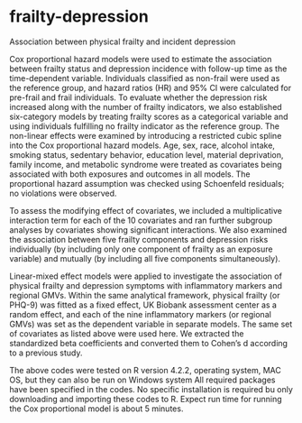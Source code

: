 # frailty-depression
Association between physical frailty and incident depression 

Cox proportional hazard models were used to estimate the association between frailty status and depression incidence with follow-up time as the time-dependent variable. Individuals classified as non-frail were used as the reference group, and hazard ratios (HR) and 95% CI were calculated for pre-frail and frail individuals. To evaluate whether the depression risk increased along with the number of frailty indicators, we also established six-category models by treating frailty scores as a categorical variable and using individuals fulfilling no frailty indicator as the reference group. The non-linear effects were examined by introducing a restricted cubic spline into the Cox proportional hazard models. Age, sex, race, alcohol intake, smoking status, sedentary behavior, education level, material deprivation, family income, and metabolic syndrome were treated as covariates being associated with both exposures and outcomes in all models. The proportional hazard assumption was checked using Schoenfeld residuals; no violations were observed. 

To assess the modifying effect of covariates, we included a multiplicative interaction term for each of the 10 covariates and ran further subgroup analyses by covariates showing significant interactions. We also examined the association between five frailty components and depression risks individually (by including only one component of frailty as an exposure variable) and mutually (by including all five components simultaneously).

Linear-mixed effect models were applied to investigate the association of physical frailty and depression symptoms with inflammatory markers and regional GMVs. Within the same analytical framework, physical frailty (or PHQ-9) was fitted as a fixed effect, UK Biobank assessment center as a random effect, and each of the nine inflammatory markers (or regional GMVs) was set as the dependent variable in separate models. The same set of covariates as listed above were used here. We extracted the standardized beta coefficients and converted them to Cohen’s d according to a previous study.

The above codes were tested on R version 4.2.2, operating system, MAC OS, but they can also be run on Windows system
All required packages have been specified in the codes.
No specific installation is required bu only downloading and importing these codes to R.
Expect run time for running the Cox proportional model is about 5 minutes.

